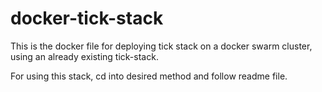 # docker-tick-stack

This is the docker file for deploying tick stack on a docker swarm cluster, using an already existing tick-stack.


For using this stack, cd into desired method and follow readme file.



